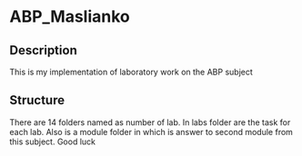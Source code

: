 # ABP_Maslianko

## Description
This is my implementation of laboratory work on the ABP subject

## Structure
There are 14 folders named as number of lab. In labs folder are the task for each lab. Also is a module folder in which is answer to second module from this subject. Good luck
